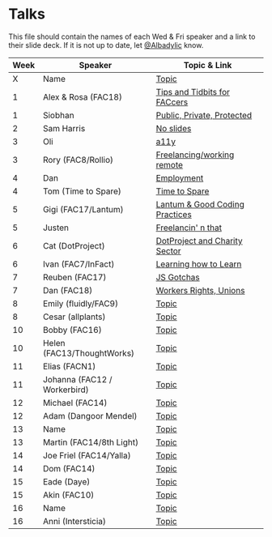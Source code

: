 # Talks

This file should contain the names of each Wed & Fri speaker and a link to their slide deck. If it is not up to date, let [@Albadylic](https://github.com/Albadylic) know.

| Week | Speaker     | Topic & Link                                                                                                     |
| ---- | ----------- | ---------------------------------------------------------------------------------------------------------------- |
| X    | Name        | [Topic](#) |
| 1    | Alex & Rosa (FAC18) | [Tips and Tidbits for FACcers](https://www.canva.com/design/DAD1fSb9SFk/aBGVqZ3vTA-gANMmmTqrSA/view?utm_content=DAD1fSb9SFk&utm_campaign=designshare&utm_medium=link&utm_source=viewer)                                                                                                       |
| 1    | Siobhan     | [Public, Private, Protected](https://drive.google.com/file/d/1OHpxW5sqDvehNiOrtGtW2F7hOY8kJLzP/view?usp=sharing) |
| 2    | Sam Harris  | [No slides](#)                                                                                                   |
| 3    | Oli         | [a11y](https://fac-a11y.netlify.com/)                                                                            |
| 3    | Rory (FAC8/Rollio)       | [Freelancing/working remote](#)                                                                                                   |
| 4    | Dan        | [Employment](#)                                                                                                       |
| 4 | Tom (Time to Spare)        | [Time to Spare](#)  |
| 5 | Gigi (FAC17/Lantum)        | [Lantum & Good Coding Practices](#)  |
| 5 | Justen        | [Freelancin' n that](#)  |
| 6 | Cat (DotProject)        | [DotProject and Charity Sector](https://docs.google.com/presentation/d/1kwNjlF2M2z24W1EeGLSkfj7GdcupuG-EUmwBtbTgikE/edit#slide=id.g72fbad0f44_1_2)  |
| 6 | Ivan (FAC7/InFact)        | [Learning how to Learn](https://learning-how-to-learn.now.sh/#0)  |
| 7    | Reuben (FAC17)        | [JS Gotchas](https://hackmd.io/nJ7k8cZzQ9qxqaxxTudMWQ) |
| 7    | Dan (FAC18)        | [Workers Rights, Unions](https://hackmd.io/@plasticneuron/fac19-unions-notes) |
| 8    | Emily (fluidly/FAC9)        | [Topic](#) |
| 8    | Cesar (allplants)        | [Topic](#) |
| 10    | Bobby (FAC16)        | [Topic](#) |
| 10   | Helen (FAC13/ThoughtWorks)        | [Topic](#) |
| 11    | Elias (FACN1)        | [Topic](#) |
| 11    | Johanna (FAC12 / Workerbird)        | [Topic](#) |
| 12   | Michael (FAC14)        | [Topic](#) |
| 12   | Adam (Dangoor Mendel)        | [Topic](#) |
| 13   | Name        | [Topic](#) |
| 13   | Martin (FAC14/8th Light)        | [Topic](#) |
| 14   | Joe Friel (FAC14/Yalla)        | [Topic](#) |
| 14   | Dom (FAC14)        | [Topic](#) |
| 15   | Eade (Daye)        | [Topic](#) |
| 15   | Akin (FAC10)        | [Topic](#) |
| 16   | Name        | [Topic](#) |
| 16   | Anni (Intersticia)        | [Topic](#) |


